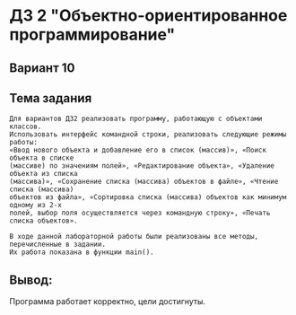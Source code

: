 # ДЗ 2 "Объектно-ориентированное программирование"
## Вариант 10

## Тема задания
```
Для вариантов ДЗ2 реализовать программу, работающую с объектами классов.
Использовать интерфейс командной строки, реализовать следующие режимы работы:
«Ввод нового объекта и добавление его в список (массив)», «Поиск объекта в списке
(массиве) по значениям полей», «Редактирование объекта», «Удаление объекта из списка
(массива)», «Сохранение списка (массива) объектов в файле», «Чтение списка (массива)
объектов из файла», «Сортировка списка (массива) объектов как минимум одному из 2-х
полей, выбор поля осуществляется через командную строку», «Печать списка объектов».
```

``` 
В ходе данной лабораторной работы были реализованы все методы, перечисленные в задании.
Их работа показана в функции main(). 
```

## Вывод:
Программа работает корректно, цели достигнуты.
